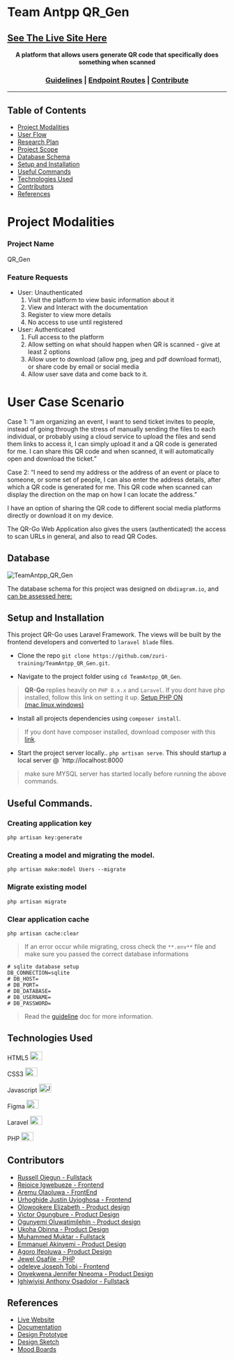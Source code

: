 # Team Antpp QR_Gen
## [See The Live Site Here](https://project-qr-go.herokuapp.com/)
<p align="center">
  <strong>A platform that allows users generate QR code that specifically does something when scanned</strong>
</p>

<h3 align="center">
  <a href="https://github.com/zuri-training/TeamAntpp_QR_Gen/blob/main/GUIDE.md">Guidelines</a> | <a href="https://github.com/zuri-training/TeamAntpp_QR_Gen/blob/main/ROUTE.md">Endpoint Routes</a> | <a href="https://github.com/zuri-training/TeamAntpp_QR_Gen/issues">Contribute</a>
</h3>

---

## Table of Contents

- [Project Modalities](ReadMe.md#Project)
- [User Flow](ReadMe.md)
- [Research Plan](ReadMe.md)
- [Project Scope](ReadMe.md)
- [Database Schema](ReadMe.md#Database)
- [Setup and Installation](ReadMe.md#Setup)
- [Useful Commands](Readme.md#Useful)
- [Technologies Used](ReadMe.md)
- [Contributors](Readme.md#Contributors)
- [References](ReadMe.md)

# Project Modalities

### Project Name
QR_Gen

### Feature Requests
- User: Unauthenticated
  1. Visit the platform to view basic information about it
  2. View and Interact with the documentation
  3. Register to view more details
  4. No access to use until registered
- User: Authenticated
  1. Full access to the platform
  2. Allow setting on what should happen when QR is scanned - give at least 2 options
  3. Allow user to download (allow png, jpeg and pdf download format), or share code by email or social media
  4. Allow user save data and come back to it.

# User Case Scenario

Case 1: “I am organizing an event, I want to send ticket invites to people, instead of going through the stress of manually sending the files to each individual, or probably using a cloud service to upload the files and send them links to access it, I can simply upload it and a QR code is generated for me. I can share this QR code and when scanned, it will automatically open and download the ticket.”

Case 2: “I need to send my address or the address of an event or place to someone, or some set of people, I can also enter the address details, after which a QR code is generated for me. This QR code when scanned can display the direction on the map on how I can locate the address.”

I have an option of sharing the QR code to different social media platforms directly or download it on my device.

The QR-Go Web Application also gives the users (authenticated) the access to scan URLs in general, and also to read QR Codes.


## Database

![TeamAntpp_QR_Gen](https://user-images.githubusercontent.com/85977511/205498564-f2184fdf-2757-4b56-9a7c-d61fe1e19d7c.png)

The database schema for this project was designed on `dbdiagram.io`, and [can be assessed here:](https://dbdiagram.io/d/638aa967bae3ed7c454470c9)

## Setup and Installation

This project QR-Go uses Laravel Framework. The views will be built by the frontend developers and converted to `laravel blade` files.

- Clone the repo `git clone https://github.com/zuri-training/TeamAntpp_QR_Gen.git`.

- Navigate to the project folder using `cd TeamAntpp_QR_Gen`.

> **QR-Go** replies heavily on `PHP 8.x.x` and `Laravel`. If you dont have php installed, follow this link on setting it up. [Setup PHP ON (mac,linux,windows) ](https://www.youtube.com/watch?v=mVzL2MRFANI)

- Install all projects dependencies using `composer install`.

> If you dont have composer installed, download composer with this [link](https://getcomposer.org/download/).

- Start the project server locally.. `php artisan serve`. This should startup a local server @ `http://localhost:8000

> make sure MYSQL server has started locally before running the above commands.

## Useful Commands.

### Creating application key
```
php artisan key:generate
```

### Creating a model and migrating the model.

```
php artisan make:model Users --migrate
```

### Migrate existing model

```
php artisan migrate
```

### Clear application cache

```
php artisan cache:clear
```

> If an error occur while migrating, cross check the `**.env**`  file and make sure you passed the correct database informations

```env
# sqlite database setup
DB_CONNECTION=sqlite
# DB_HOST=
# DB_PORT=
# DB_DATABASE=
# DB_USERNAME=
# DB_PASSWORD=
```

>Read the [guideline](https://github.com/zuri-training/TeamAntpp_QR_Gen/blob/main/GUIDE.md) doc for more information.

## Technologies Used

HTML5 <a href="https://developer.mozilla.org/en-US/docs/Glossary/HTML5" target="_blank" rel="noreferrer"><img src="https://raw.githubusercontent.com/danielcranney/readme-generator/main/public/icons/skills/html5-colored.svg" width="28" height="20" alt="HTML5" /></a>

CSS3  <a href="https://www.w3.org/TR/CSS/#css" target="_blank" rel="noreferrer"><img src="https://raw.githubusercontent.com/danielcranney/readme-generator/main/public/icons/skills/css3-colored.svg" width="28" height="20"  alt="CSS3" /></a>

Javascript <a href="https://developer.mozilla.org/en-US/docs/Web/JavaScript" target="_blank" rel="noreferrer"><img src="https://raw.githubusercontent.com/danielcranney/readme-generator/main/public/icons/skills/javascript-colored.svg" width="28" height="20" alt="Javascript" /></a>

Figma <a href="https://www.figma.com/" target="_blank" rel="noreferrer"><img src="https://raw.githubusercontent.com/danielcranney/readme-generator/main/public/icons/skills/figma-colored.svg" width="28" height="20"  alt="Python" /></a> 

Laravel <a href="https://laravel.com/" target="_blank" rel="noreferrer"><img src="https://raw.githubusercontent.com/danielcranney/profileme-dev/main/public/icons/skills/laravel-colored.svg" width="28" height="20"  alt="Django" /></a>

PHP <a href="https://www.php.net/" target="_blank" rel="noreferrer"><img src="https://raw.githubusercontent.com/danielcranney/profileme-dev/main/public/icons/skills/php-colored.svg" width="28" height="20" alt="Python" /></a>

## Contributors

- [Russell Ojegun - Fullstack](https://github.com/Ruxy1212)
- [Rejoice Igwebueze - Frontend](https://github.com/Rejoice7571)
- [Aremu Olaoluwa - FrontEnd](https://github.com/Nova-prospec)
- [Urhoghide Justin Uyioghosa  - Frontend](https://github.com/Uyimolo)
- [Olowookere Elizabeth - Product design](https://github.com/Lizzylade)
- [Victor Ogungbure  - Product Design ](https://github.com/VicksArt)
- [Ogunyemi Oluwatimilehin - Product design ](https://github.com/Theonlyrealgee)
- [Ukoha Obinna - Product Design](https://github.com/obisco4u)
- [Muhammed Muktar - Fullstack](https://github.com/maingate27)
- [Emmanuel Akinyemi - Product Design](https://github.com/tm-teck)
- [Agoro Ifeoluwa - Product Design](https://github.com/IfeoluwaUX)
- [Jewel Osafile - PHP](https://github.com/JewelSama)
- [odeleye Joseph Tobi - Frontend](https://github.com/koree99)
- [Onyekwena Jennifer Nneoma - Product Design](https://github.com/Jensss-o)
- [Ighiwiyisi Anthony Osadolor - Fullstack](https://github.com/TonyOsadolor)

## References

- [Live Website](https://project-qr-go.herokuapp.com)
- [Documentation](https://docs.google.com/document/d/18p9V39g_C216a7R_mXDo-8HAFGWnViipYBjA416KJaQ/edit?usp=sharing)
- [Design Prototype](https://www.figma.com/proto/iKsqYnaNBsT43nqnpLkQfh/Project-Qr-Go?node-id=276%3A1924&starting-point-node-id=276%3A1924)
- [Design Sketch](https://www.figma.com/file/iKsqYnaNBsT43nqnpLkQfh/moodboards?t=V9BLm24BScYouKT4-6)
- [Mood Boards](https://www.figma.com/file/iKsqYnaNBsT43nqnpLkQfh/moodboards?t=V9BLm24BScYouKT4-6)
